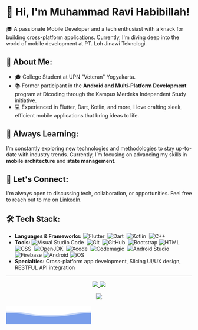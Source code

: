 # 👋 Hi, I'm Muhammad Ravi Habibillah!

🎓 A passionate Mobile Developer and a tech enthusiast with a knack for building cross-platform applications. Currently, I'm diving deep into the world of mobile development at PT. Loh Jinawi Teknologi.

## 🚀 About Me:
- 🎓 College Student at UPN "Veteran" Yogyakarta.
- 📚 Former participant in the **Android and Multi-Platform Development** program at Dicoding through the Kampus Merdeka Independent Study initiative.
- 💻 Experienced in Flutter, Dart, Kotlin, and more, I love crafting sleek, efficient mobile applications that bring ideas to life.

## 🌱 Always Learning:
I’m constantly exploring new technologies and methodologies to stay up-to-date with industry trends. Currently, I’m focusing on advancing my skills in **mobile architecture** and **state management**.


## 💬 Let's Connect:
I'm always open to discussing tech, collaboration, or opportunities. Feel free to reach out to me on [LinkedIn](https://www.linkedin.com/in/muhammad-ravi-habibillah/).

## 🛠️ Tech Stack:
- **Languages & Frameworks:** ![Flutter](https://img.shields.io/badge/-Flutter-05122A?style=flat&logo=flutter&logoColor=007ACC)&nbsp; ![Dart](https://img.shields.io/badge/-Dart-05122A?style=flat&logo=dart&logoColor=007ACC)&nbsp; ![Kotlin](https://img.shields.io/badge/-Kotlin-05122A?style=flat&logo=kotlin)&nbsp; ![C++](https://img.shields.io/badge/-C++-05122A?style=flat&logo=C%2B%2B&logoColor=00599C)&nbsp;
- **Tools:** ![Visual Studio Code](https://img.shields.io/badge/-Visual%20Studio%20Code-05122A?style=flat&logo=visual-studio-code&logoColor=007ACC)&nbsp; ![Git](https://img.shields.io/badge/-Git-05122A?style=flat&logo=git)&nbsp; ![GitHub](https://img.shields.io/badge/-GitHub-05122A?style=flat&logo=github)&nbsp; ![Bootstrap](https://img.shields.io/badge/-Bootstrap-05122A?style=flat&logo=bootstrap&logoColor=563D7C)
 ![HTML](https://img.shields.io/badge/-HTML-05122A?style=flat&logo=HTML5)&nbsp; 
![CSS](https://img.shields.io/badge/-CSS-05122A?style=flat&logo=CSS3&logoColor=1572B6)&nbsp; ![OpenJDK](https://img.shields.io/badge/-OpenJDK-05122A?style=flat&logo=OpenJDK)&nbsp; ![Xcode](https://img.shields.io/badge/-Xcode-05122A?style=flat&logo=Xcode&logoColor=147EFB)&nbsp; ![Codemagic](https://img.shields.io/badge/-Codemagic-05122A?style=flat&logo=Codemagic&logoColor=F45E3F)&nbsp; ![Android Studio](https://img.shields.io/badge/-Android%20Studio-05122A?style=flat&logo=androidstudio&logoColor=3DDC84)&nbsp; ![Firebase](https://img.shields.io/badge/-Firebase-05122A?style=flat&logo=firebase&logoColor=DD2C00) ![Android](https://img.shields.io/badge/-Android-05122A?style=flat&logo=android&logoColor=34A853) ![iOS](https://img.shields.io/badge/-iOS-05122A?style=flat&logo=ios) 
- **Specialties:** Cross-platform app development, Slicing UI/UX design, RESTFUL API integration


---

<p align="center">
<a href="https://github.com/ravihabibillah">
  <img height="180em" src="https://github-readme-stats-eight-theta.vercel.app/api?username=ravihabibillah&show_icons=true&theme=vue-dark&include_all_commits=true&count_private=true"/>
  <img height="180em" src="https://github-readme-stats-eight-theta.vercel.app/api/top-langs/?username=ravihabibillah&layout=compact&langs_count=8&theme=vue-dark"/>
</a>
</p>

<p  align="center">
<img src="https://visitor-badge.laobi.icu/badge?page_id=ravihabibillah"/>       
</p>



![M Ravi Habibillah](./bottom_header.svg)

